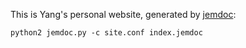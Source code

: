 This is Yang's personal website, generated by [jemdoc](http://jemdoc.jaboc.net/):

```
python2 jemdoc.py -c site.conf index.jemdoc
```
